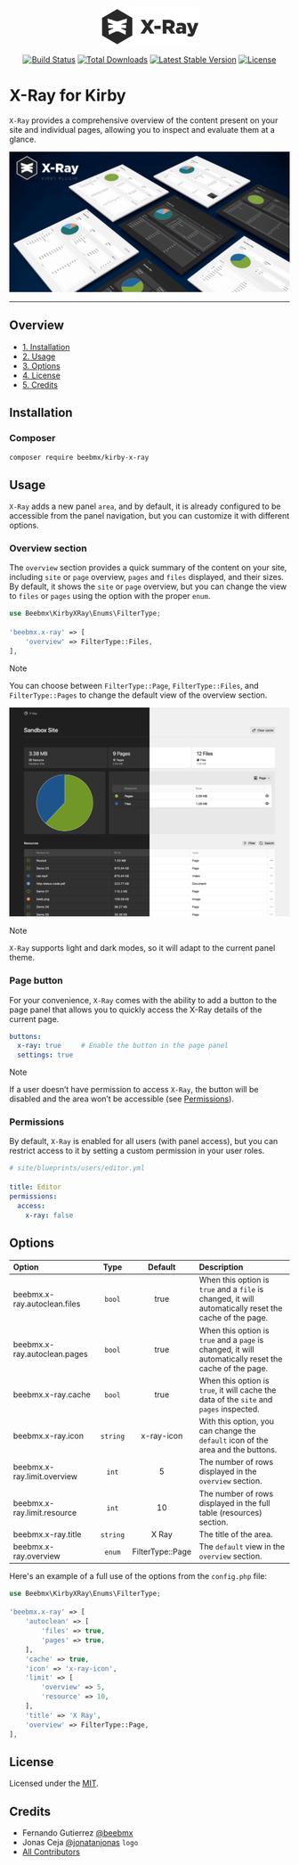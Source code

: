 <p align="center"><a href="https://github.com/beebmx/kirby-x-ray" rel="noopener"><img src="/.github/assets/logo.svg?raw=true" width="175" alt="X-Ray Logo"></a></p>

<p align="center">
<a href="https://github.com/beebmx/kirby-x-ray/actions"><img src="https://img.shields.io/github/actions/workflow/status/beebmx/kirby-x-ray/tests.yml?branch=main" alt="Build Status"></a>
<a href="https://packagist.org/packages/beebmx/kirby-x-ray"><img src="https://img.shields.io/packagist/dt/beebmx/kirby-x-ray" alt="Total Downloads"></a>
<a href="https://packagist.org/packages/beebmx/kirby-x-ray"><img src="https://img.shields.io/packagist/v/beebmx/kirby-x-ray" alt="Latest Stable Version"></a>
<a href="https://packagist.org/packages/beebmx/kirby-x-ray"><img src="https://img.shields.io/packagist/l/beebmx/kirby-x-ray" alt="License"></a>
</p>

# X-Ray for Kirby

`X-Ray` provides a comprehensive overview of the content present on your site and individual pages, allowing you to inspect and evaluate them at a glance.

![X-Ray](/.github/assets/banner.jpg)

****

## Overview

- [1. Installation](#installation)
- [2. Usage](#usage)
- [3. Options](#options)
- [4. License](#license)
- [5. Credits](#credits)

## Installation

### Composer

```
composer require beebmx/kirby-x-ray
```

## Usage

`X-Ray` adds a new panel `area`, and by default, it is already configured to be accessible from the panel navigation, but you can customize it with different options.

### Overview section

The `overview` section provides a quick summary of the content on your site, including `site` or `page` overview, `pages` and `files` displayed, and their sizes.
By default, it shows the `site` or `page` overview, but you can change the view to `files` or `pages` using the option with the proper `enum`.

```php
use Beebmx\KirbyXRay\Enums\FilterType;

'beebmx.x-ray' => [
    'overview' => FilterType::Files,
],
```

> [!NOTE]
> You can choose between `FilterType::Page`, `FilterType::Files`, and `FilterType::Pages` to change the default view of the overview section.

![X-Ray preview](/.github/assets/preview.jpg)

> [!NOTE]
> `X-Ray` supports light and dark modes, so it will adapt to the current panel theme.

### Page button

For your convenience, `X-Ray` comes with the ability to add a button to the page panel that allows you to quickly access the X-Ray details of the current page.

```yaml
buttons:
  x-ray: true     # Enable the button in the page panel
  settings: true
```

> [!NOTE]
> If a user doesn’t have permission to access `X-Ray`, the button will be disabled and the area won’t be accessible (see [Permissions](#permissions)).

### Permissions

By default, `X-Ray` is enabled for all users (with panel access), but you can restrict access to it by setting a custom permission in your user roles.

```yaml
# site/blueprints/users/editor.yml

title: Editor
permissions:
  access:
    x-ray: false
```

## Options

| Option                       |   Type   |     Default      | Description                                                                                            |
|:-----------------------------|:--------:|:----------------:|:-------------------------------------------------------------------------------------------------------|
| beebmx.x-ray.autoclean.files |  `bool`  |       true       | When this option is `true` and a `file` is changed, it will automatically reset the cache of the page. |
| beebmx.x-ray.autoclean.pages |  `bool`  |       true       | When this option is `true` and a `page` is changed, it will automatically reset the cache of the page. |
| beebmx.x-ray.cache           |  `bool`  |       true       | When this option is `true`, it will cache the data of the `site` and `pages` inspected.                |
| beebmx.x-ray.icon            | `string` |    x-ray-icon    | With this option, you can change the `default` icon of the area and the buttons.                       |
| beebmx.x-ray.limit.overview  |  `int`   |        5         | The number of rows displayed in the `overview` section.                                                |
| beebmx.x-ray.limit.resource  |  `int`   |        10        | The number of rows displayed in the full table (resources) section.                                    |
| beebmx.x-ray.title           | `string` |      X Ray       | The title of the area.                                                                                 |
| beebmx.x-ray.overview        |  `enum`  | FilterType::Page | The `default` view in the `overview` section.                                                          |


Here's an example of a full use of the options from the `config.php` file:

```php
use Beebmx\KirbyXRay\Enums\FilterType;

'beebmx.x-ray' => [
    'autoclean' => [
        'files' => true,
        'pages' => true,
    ],
    'cache' => true,
    'icon' => 'x-ray-icon',
    'limit' => [
        'overview' => 5,
        'resource' => 10,
    ],
    'title' => 'X Ray',
    'overview' => FilterType::Page,
],
```

## License

Licensed under the [MIT](LICENSE.md).

## Credits

- Fernando Gutierrez [@beebmx](https://github.com/beebmx)
- Jonas Ceja [@jonatanjonas](https://github.com/jonatanjonas) `logo`
- [All Contributors](../../contributors)
